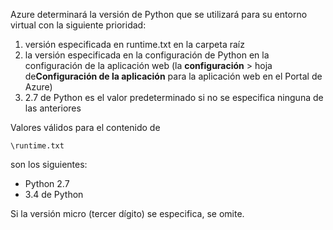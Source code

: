 Azure determinará la versión de Python que se utilizará para su entorno virtual con la siguiente prioridad:

1. versión especificada en runtime.txt en la carpeta raíz
1. la versión especificada en la configuración de Python en la configuración de la aplicación web (la **configuración** > hoja de**Configuración de la aplicación** para la aplicación web en el Portal de Azure)
1. 2.7 de Python es el valor predeterminado si no se especifica ninguna de las anteriores

Valores válidos para el contenido de 

    \runtime.txt

son los siguientes:

- Python 2.7
- 3.4 de Python

Si la versión micro (tercer dígito) se especifica, se omite.
